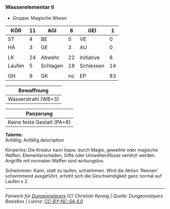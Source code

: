 ### Wasserelementar II  
- Gruppe: Magische Wesen  

| KÖR | 11 | AGI | 8 | GEI | 1 |
| --- | --- | --- | --- | --- | --- |
| ST | 4 | BE | 0 | VE | 0 |
| HÄ | 3 | GE | 3 | AU | 0 |
|  |  |  |  |  |  |
| LK | 24 | Abwehr | 22 | Initiative | 8 |
| Laufen | 5 | Schlagen | 18 | Schiessen | 14 |
|  |  |  |  |  |  |
| GH | 9 | GK | no | EP | 83 |


| Bewaffnung |
| --- |
| Wasserstrahl (WB+3) |


| Panzerung |
| --- |
| Keine feste Gestalt (PA+8) |


**Talente:**  
Anfällig: Anfällig.description

Körperlos: Die Kreatur kann bspw. durch Magie, geweihte oder magische Waffen, Elementarschaden, Gifte oder Umwelteinflüsse verletzt werden. Angriffe mit normalen Waffen sind wirkungslos.

Schwimmen: Kann, statt zu laufen, schwimmen. Wird die Aktion 'Rennen' schwimmend ausgeführt, erhöht sich die Geschwindigkeit ganz normal auf Laufen x 2.





___
*Fanwerk für [Dungeonslayers](https://www.dungeonslayers.net/) (C) Christian Kennig | Quelle: Dungeonslayers Basisbox | Lizenz: [CC-BY-NC-SA 4.0](https://creativecommons.org/licenses/by-nc-sa/4.0/deed.de)*